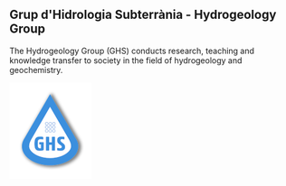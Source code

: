 
## Grup d'Hidrologia Subterrània - Hydrogeology Group

The Hydrogeology Group (GHS) conducts research, teaching and knowledge transfer to society in the field of hydrogeology and geochemistry.

![](profile/ghs.png) 
